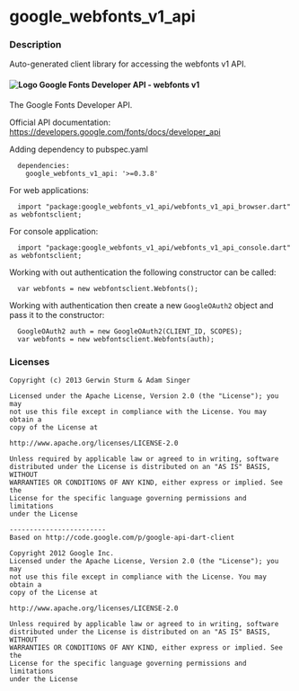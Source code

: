 # google_webfonts_v1_api

### Description

Auto-generated client library for accessing the webfonts v1 API.

#### ![Logo](http://www.google.com/images/icons/feature/font_api-16.png) Google Fonts Developer API - webfonts v1

The Google Fonts Developer API.

Official API documentation: https://developers.google.com/fonts/docs/developer_api

Adding dependency to pubspec.yaml

```
  dependencies:
    google_webfonts_v1_api: '>=0.3.8'
```

For web applications:

```
  import "package:google_webfonts_v1_api/webfonts_v1_api_browser.dart" as webfontsclient;
```

For console application:

```
  import "package:google_webfonts_v1_api/webfonts_v1_api_console.dart" as webfontsclient;
```

Working with out authentication the following constructor can be called:

```
  var webfonts = new webfontsclient.Webfonts();
```

Working with authentication then create a new `GoogleOAuth2` object and pass it to the constructor:


```
  GoogleOAuth2 auth = new GoogleOAuth2(CLIENT_ID, SCOPES);
  var webfonts = new webfontsclient.Webfonts(auth);
```

### Licenses

```
Copyright (c) 2013 Gerwin Sturm & Adam Singer

Licensed under the Apache License, Version 2.0 (the "License"); you may 
not use this file except in compliance with the License. You may obtain a 
copy of the License at

http://www.apache.org/licenses/LICENSE-2.0

Unless required by applicable law or agreed to in writing, software
distributed under the License is distributed on an "AS IS" BASIS, WITHOUT
WARRANTIES OR CONDITIONS OF ANY KIND, either express or implied. See the
License for the specific language governing permissions and limitations 
under the License

------------------------
Based on http://code.google.com/p/google-api-dart-client

Copyright 2012 Google Inc.
Licensed under the Apache License, Version 2.0 (the "License"); you may 
not use this file except in compliance with the License. You may obtain a
copy of the License at

http://www.apache.org/licenses/LICENSE-2.0

Unless required by applicable law or agreed to in writing, software
distributed under the License is distributed on an "AS IS" BASIS, WITHOUT
WARRANTIES OR CONDITIONS OF ANY KIND, either express or implied. See the
License for the specific language governing permissions and limitations 
under the License

```
